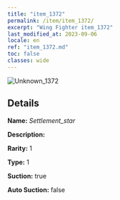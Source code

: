 ```yaml
---
title: "item_1372"
permalink: /item/item_1372/
excerpt: "Wing Fighter item_1372"
last_modified_at: 2023-09-06
locale: en
ref: "item_1372.md"
toc: false
classes: wide
---
```



 ![Unknown_1372](/images/item/Settlement_star_p.png)



## Details

 **Name:** *Settlement_star* 

 **Description:** 

 **Rarity:** 1 

 **Type:** 1 

 **Suction:** true 

 **Auto Suction:** false 


